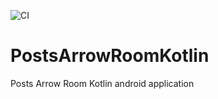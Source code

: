 ![CI](https://github.com/Sergioct/PostsArrowRoomKotlin/workflows/CI/badge.svg)

# PostsArrowRoomKotlin
Posts Arrow Room Kotlin android application
